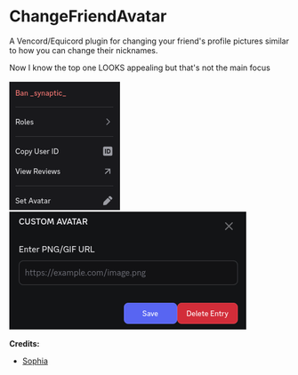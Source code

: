 # ChangeFriendAvatar
A Vencord/Equicord plugin for changing your friend's profile pictures similar to how you can change their nicknames.

Now I know the top one LOOKS appealing but that's not the main focus<br><br>
![example.png](example.png)<br>
![modal.png](modal.png)


**Credits:**
- [Sophia](https://github.com/sophiaasophieee/)

